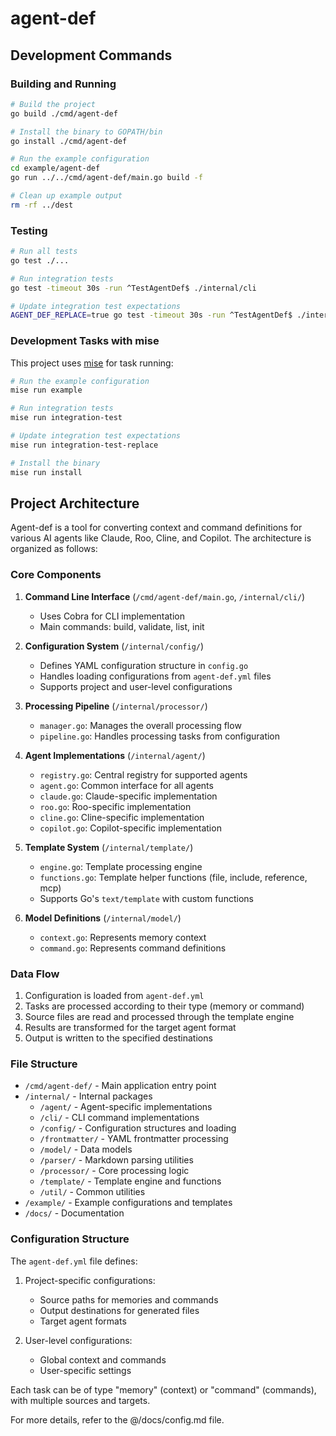 # agent-def

## Development Commands

### Building and Running

```bash
# Build the project
go build ./cmd/agent-def

# Install the binary to GOPATH/bin
go install ./cmd/agent-def

# Run the example configuration
cd example/agent-def
go run ../../cmd/agent-def/main.go build -f

# Clean up example output
rm -rf ../dest
```

### Testing

```bash
# Run all tests
go test ./...

# Run integration tests
go test -timeout 30s -run ^TestAgentDef$ ./internal/cli

# Update integration test expectations
AGENT_DEF_REPLACE=true go test -timeout 30s -run ^TestAgentDef$ ./internal/cli
```

### Development Tasks with mise

This project uses [mise](https://mise.jdx.dev/) for task running:

```bash
# Run the example configuration
mise run example

# Run integration tests
mise run integration-test

# Update integration test expectations
mise run integration-test-replace

# Install the binary
mise run install
```

## Project Architecture

Agent-def is a tool for converting context and command definitions for various AI agents like Claude, Roo, Cline, and Copilot. The architecture is organized as follows:

### Core Components

1. **Command Line Interface** (`/cmd/agent-def/main.go`, `/internal/cli/`)
   - Uses Cobra for CLI implementation
   - Main commands: build, validate, list, init

2. **Configuration System** (`/internal/config/`)
   - Defines YAML configuration structure in `config.go`
   - Handles loading configurations from `agent-def.yml` files
   - Supports project and user-level configurations

3. **Processing Pipeline** (`/internal/processor/`)
   - `manager.go`: Manages the overall processing flow
   - `pipeline.go`: Handles processing tasks from configuration

4. **Agent Implementations** (`/internal/agent/`)
   - `registry.go`: Central registry for supported agents
   - `agent.go`: Common interface for all agents
   - `claude.go`: Claude-specific implementation
   - `roo.go`: Roo-specific implementation
   - `cline.go`: Cline-specific implementation
   - `copilot.go`: Copilot-specific implementation

5. **Template System** (`/internal/template/`)
   - `engine.go`: Template processing engine
   - `functions.go`: Template helper functions (file, include, reference, mcp)
   - Supports Go's `text/template` with custom functions

6. **Model Definitions** (`/internal/model/`)
   - `context.go`: Represents memory context
   - `command.go`: Represents command definitions

### Data Flow

1. Configuration is loaded from `agent-def.yml`
2. Tasks are processed according to their type (memory or command)
3. Source files are read and processed through the template engine
4. Results are transformed for the target agent format
5. Output is written to the specified destinations

### File Structure

- `/cmd/agent-def/` - Main application entry point
- `/internal/` - Internal packages
  - `/agent/` - Agent-specific implementations
  - `/cli/` - CLI command implementations
  - `/config/` - Configuration structures and loading
  - `/frontmatter/` - YAML frontmatter processing
  - `/model/` - Data models
  - `/parser/` - Markdown parsing utilities
  - `/processor/` - Core processing logic
  - `/template/` - Template engine and functions
  - `/util/` - Common utilities
- `/example/` - Example configurations and templates
- `/docs/` - Documentation

### Configuration Structure

The `agent-def.yml` file defines:

1. Project-specific configurations:
   - Source paths for memories and commands
   - Output destinations for generated files
   - Target agent formats

2. User-level configurations:
   - Global context and commands
   - User-specific settings

Each task can be of type "memory" (context) or "command" (commands), with multiple sources and targets.

For more details, refer to the @/docs/config.md file.